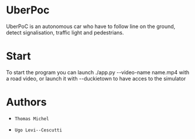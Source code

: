 # UberPoc

UberPoC is an autonomous car who have to follow line on the ground, detect signalisation, traffic light and pedestrians.

# Start

To start the program you can launch ./app.py --video-name name.mp4 with a road video, or launch it with --duckietown to have acces to the simulator

# Authors

- `Thomas Michel`

- `Ugo Levi--Cescutti`
